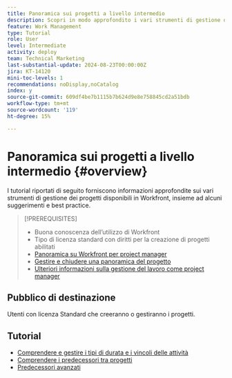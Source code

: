 ```yaml
---
title: Panoramica sui progetti a livello intermedio
description: Scopri in modo approfondito i vari strumenti di gestione dei progetti disponibili in Workfront, insieme ad alcuni suggerimenti e best practice per i professionisti.
feature: Work Management
type: Tutorial
role: User
level: Intermediate
activity: deploy
team: Technical Marketing
last-substantial-update: 2024-08-23T00:00:00Z
jira: KT-14120
mini-toc-levels: 1
recommendations: noDisplay,noCatalog
index: y
source-git-commit: 609df4be7b1115b7b624d9e8e758845cd2a51bdb
workflow-type: tm+mt
source-wordcount: '119'
ht-degree: 15%

---
```



# Panoramica sui progetti a livello intermedio {#overview}

I tutorial riportati di seguito forniscono informazioni approfondite sui vari strumenti di gestione dei progetti disponibili in Workfront, insieme ad alcuni suggerimenti e best practice.

>[!PREREQUISITES]
>
>* Buona conoscenza dell’utilizzo di Workfront
>* Tipo di licenza standard con diritti per la creazione di progetti abilitati
>* [Panoramica su Workfront per project manager](https://experienceleague.adobe.com/?recommended=Workfront-U-1-2022.1.planners)
>* [Gestire e chiudere una panoramica del progetto](https://experienceleague.adobe.com/?recommended=Workfront-U-1-2022.2.planners)
>* [Ulteriori informazioni sulla gestione del lavoro come project manager ](https://experienceleague.adobe.com/?recommended=Workfront-U-1-2022.3.planners)

## Pubblico di destinazione

Utenti con licenza Standard che creeranno o gestiranno i progetti.

## Tutorial

* [Comprendere e gestire i tipi di durata e i vincoli delle attività](understand-and-manage-duration-types-and-task-constraints.md)
* [Comprendere i predecessori tra progetti](understand-cross-project-predecessors.md)
* [Predecessori avanzati](advanced-predecessors.md)
